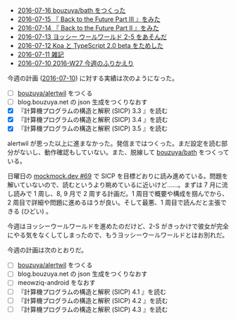 - [2016-07-16 bouzuya/bath をつくった][2016-07-16]
- [2016-07-15 『 Back to the Future Part III 』をみた][2016-07-15]
- [2016-07-14 『 Back to the Future Part II 』をみた][2016-07-14]
- [2016-07-13 ヨッシー ウールワールド 2-5 をあそんだ][2016-07-13]
- [2016-07-12 Koa と TypeScript 2.0 beta をためした][2016-07-12]
- [2016-07-11 雑記][2016-07-11]
- [2016-07-10 2016-W27 今週のふりかえり][2016-07-10]

今週の計画 ([2016-07-10][]) に対する実績は次のようになった。

- [ ] [bouzuya/alertwil][] をつくる
- [ ] blog.bouzuya.net の json 生成をつくりなおす
- [x] 『計算機プログラムの構造と解釈 (SICP) 3.3 』を読む
- [x] 『計算機プログラムの構造と解釈 (SICP) 3.4 』を読む
- [x] 『計算機プログラムの構造と解釈 (SICP) 3.5 』を読む

alertwil が思った以上に進まなかった。発信まではつくった。まだ設定を読む部分がないし、動作確認もしていない。また、脱線して [bouzuya/bath][] をつくっている。

日曜日の [mockmock.dev #69](http://mockmock.connpass.com/event/35727/) で SICP を目標どおりに読み進めている。問題を解いていないので、読むというより眺めているに近いけど……。まずは 7 月に流し読みで 1 周し、8, 9 月で 2 周する計画だ。1 周目で概要や構成を掴んでから、2 周目で詳細や問題に進めるほうが良い。そして最悪、1 周目で読んだと主張できる (ひどい) 。

今週はヨッシーウールワールドを進めたのだけど、2-S がきっかけで彼女が完全にやる気をなくしてしまったので、もうヨッシーウールワールドとはお別れだ。

今週の計画は次のとおりだ。

- [ ] [bouzuya/alertwil][] をつくる
- [ ] blog.bouzuya.net の json 生成をつくりなおす
- [ ] meowziq-android をなおす
- [ ] 『計算機プログラムの構造と解釈 (SICP) 4.1 』を読む
- [ ] 『計算機プログラムの構造と解釈 (SICP) 4.2 』を読む
- [ ] 『計算機プログラムの構造と解釈 (SICP) 4.3 』を読む

[2016-07-10]: https://blog.bouzuya.net/2016/07/10/
[2016-07-11]: https://blog.bouzuya.net/2016/07/11/
[2016-07-12]: https://blog.bouzuya.net/2016/07/12/
[2016-07-13]: https://blog.bouzuya.net/2016/07/13/
[2016-07-14]: https://blog.bouzuya.net/2016/07/14/
[2016-07-15]: https://blog.bouzuya.net/2016/07/15/
[2016-07-16]: https://blog.bouzuya.net/2016/07/16/
[bouzuya/alertwil]: https://github.com/bouzuya/alertwil
[bouzuya/bath]: https://github.com/bouzuya/bath
